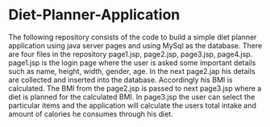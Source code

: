 # Diet-Planner-Application
The following repository consists of the code to build a simple diet planner application using java server pages and using MySql as the database.
There are four files in the repository page1.jsp, page2.jsp, page3.jsp, page4.jsp.
page1.jsp is the login page where the user is asked some important details such as name, height, width, gender, age. In the next page2.jap his details are collected and inserted into the database. Accordingly his BMI is calculated. 
The BMI from the page2.jsp is passed to next page3.jsp where a diet is planned for the calculated BMI.
In page3.jsp the user can select the particular items and the application will calculate the users total intake and amount of calories he consumes through his diet.
